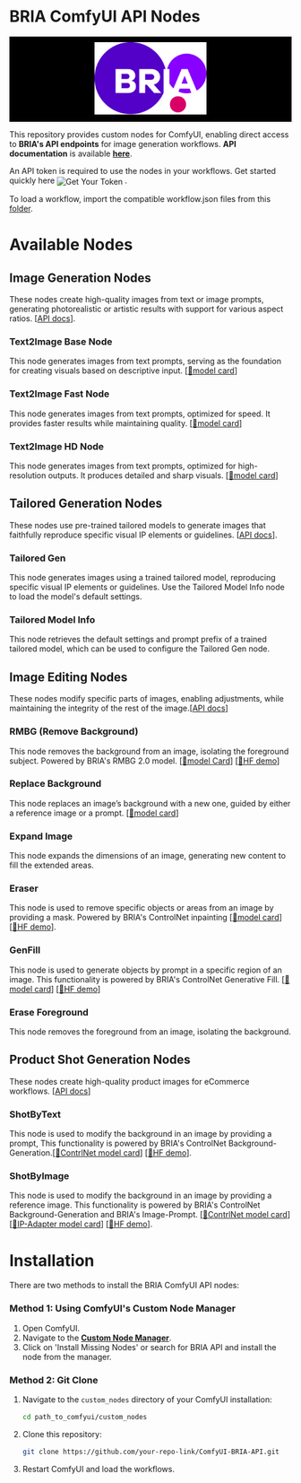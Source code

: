 # BRIA ComfyUI API Nodes

<p align="center" style="background-color:black; padding:10px;">
  <img src="./images/Bria Logo.svg" alt="BRIA Logo" width="200"/>
</p>

This repository provides custom nodes for ComfyUI, enabling direct access to **BRIA's API endpoints** for image generation workflows. **API documentation** is available [**here**](https://bria-ai-api-docs.redoc.ly/#operation//generation/bria-v2/text-to-image). 

An API token is required to use the nodes in your workflows. Get started quickly here
<a href="https://bria.ai/api/" style="text-decoration:none; vertical-align:middle;">
  <img src="https://img.shields.io/badge/GET%20YOUR%20TOKEN-1000%20Free%20Calls-blue?style=flat-square" alt="Get Your Token" height="20">
</a>.

To load a workflow, import the compatible workflow.json files from this [folder](workflows).  


<!-- Placeholder image of cool workflows. -->


 <!-- <img src="./images/bria_api_nodes_workflow_diagram.png" alt="all workflows example" width="400"/> <img src="./images/bria_api_nodes_workflow_diagram_2.png" alt="all workflows example" width="400"/> -->

# Available Nodes

## Image Generation Nodes
These nodes create high-quality images from text or image prompts, generating photorealistic or artistic results with support for various aspect ratios. [[API docs](https://bria-ai-api-docs.redoc.ly/tag/Image-Generation)].

### **Text2Image Base Node**
This node generates images from text prompts, serving as the foundation for creating visuals based on descriptive input. [[🤗model card](https://huggingface.co/briaai/BRIA-2.3)]

### **Text2Image Fast Node**
This node generates images from text prompts, optimized for speed. It provides faster results while maintaining quality. [[🤗model card](https://huggingface.co/briaai/BRIA-2.3-FAST)]

### **Text2Image HD Node**
This node generates images from text prompts, optimized for high-resolution outputs. It produces detailed and sharp visuals. [[🤗model card](https://huggingface.co/briaai/BRIA-2.2-HD)]

## Tailored Generation Nodes
These nodes use pre-trained tailored models to generate images that faithfully reproduce specific visual IP elements or guidelines. [[API docs](https://bria-ai-api-docs.redoc.ly/tag/Tailored-Generation)].

### **Tailored Gen**
This node generates images using a trained tailored model, reproducing specific visual IP elements or guidelines. Use the Tailored Model Info node to load the model's default settings.

### **Tailored Model Info**
This node retrieves the default settings and prompt prefix of a trained tailored model, which can be used to configure the Tailored Gen node.

## Image Editing Nodes
These nodes modify specific parts of images, enabling adjustments, while maintaining the integrity of the rest of the image.[[API docs](https://bria-ai-api-docs.redoc.ly/tag/Image-Editing)]

### **RMBG (Remove Background)**
This node removes the background from an image, isolating the foreground subject. Powered by BRIA's RMBG 2.0 model. [[🤗model Card](https://huggingface.co/briaai/RMBG-2.0)] [[🤗HF demo](https://huggingface.co/spaces/briaai/BRIA-RMBG-2.0)]

### **Replace Background**
This node replaces an image’s background with a new one, guided by either a reference image or a prompt. [[🤗model card](https://huggingface.co/briaai/BRIA-2.3-ControlNet-BG-Gen)]

### **Expand Image**
This node expands the dimensions of an image, generating new content to fill the extended areas.

### **Eraser**
This node is used to remove specific objects or areas from an image by providing a mask. Powered by BRIA's ControlNet inpainting [[🤗model card](https://huggingface.co/briaai/BRIA-2.3-ControlNet-Inpainting)] [[🤗HF demo](https://huggingface.co/spaces/briaai/BRIA-Eraser-API)].

### **GenFill**
This node is used to generate objects by prompt in a specific region of an image. This functionality is powered by BRIA's ControlNet Generative Fill. [[🤗model card](https://huggingface.co/briaai/BRIA-2.3-ControlNet-Generative-Fill)] [[🤗HF demo](https://huggingface.co/spaces/briaai/BRIA-Generative-Fill-API)]

### **Erase Foreground**
This node removes the foreground from an image, isolating the background.

## Product Shot Generation Nodes
These nodes create high-quality product images for eCommerce workflows. [[API docs](https://bria-ai-api-docs.redoc.ly/tag/Product-Shots-Generation)]

### **ShotByText**
This node is used to modify the background in an image by providing a prompt, This functionality is powered by BRIA's ControlNet Background-Generation.[[🤗ContrlNet model card](https://huggingface.co/briaai/BRIA-2.3-ControlNet-BG-Gen)] [[🤗HF demo](https://huggingface.co/spaces/briaai/Product-Shot-Generation)].

### **ShotByImage**
This node is used to modify the background in an image by providing a reference image. This functionality is powered by BRIA's ControlNet Background-Generation and BRIA's Image-Prompt. [[🤗ContrlNet model card](https://huggingface.co/briaai/BRIA-2.3-ControlNet-Inpainting)] [[🤗IP-Adapter model card](https://huggingface.co/briaai/Image-Prompt)] [[🤗HF demo](https://huggingface.co/spaces/briaai/Product-Shot-Generation)].

# Installation
There are two methods to install the BRIA ComfyUI API nodes:

### Method 1: Using ComfyUI's Custom Node Manager
1. Open ComfyUI.
2. Navigate to the [**Custom Node Manager**](https://github.com/ltdrdata/ComfyUI-Manager).
3. Click on 'Install Missing Nodes' or search for BRIA API and install the node from the manager.

### Method 2: Git Clone
1. Navigate to the `custom_nodes` directory of your ComfyUI installation:
   ```bash
   cd path_to_comfyui/custom_nodes
   ```
2. Clone this repository:
   ```bash
   git clone https://github.com/your-repo-link/ComfyUI-BRIA-API.git
   ```

3. Restart ComfyUI and load the workflows.

<!-- ### Campaign generation
Coming soon -->

